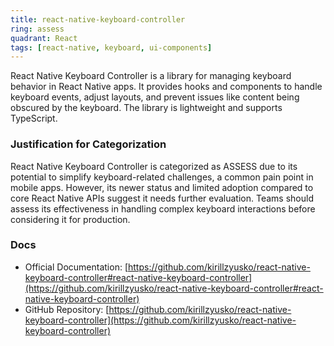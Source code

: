 ```yaml
---
title: react-native-keyboard-controller
ring: assess
quadrant: React
tags: [react-native, keyboard, ui-components]
---
```

React Native Keyboard Controller is a library for managing keyboard behavior in React Native apps. It provides hooks and components to handle keyboard events, adjust layouts, and prevent issues like content being obscured by the keyboard. The library is lightweight and supports TypeScript.

### Justification for Categorization 
React Native Keyboard Controller is categorized as ASSESS due to its potential to simplify keyboard-related challenges, a common pain point in mobile apps. However, its newer status and limited adoption compared to core React Native APIs suggest it needs further evaluation. Teams should assess its effectiveness in handling complex keyboard interactions before considering it for production.

### Docs 
- Official Documentation: [https://github.com/kirillzyusko/react-native-keyboard-controller#react-native-keyboard-controller](https://github.com/kirillzyusko/react-native-keyboard-controller#react-native-keyboard-controller)  
- GitHub Repository: [https://github.com/kirillzyusko/react-native-keyboard-controller](https://github.com/kirillzyusko/react-native-keyboard-controller)
